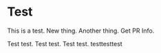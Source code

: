 # Test

This is a test.
New thing.
Another thing.
Get PR Info.

Test test.
Test test.
Test test.
testtesttest